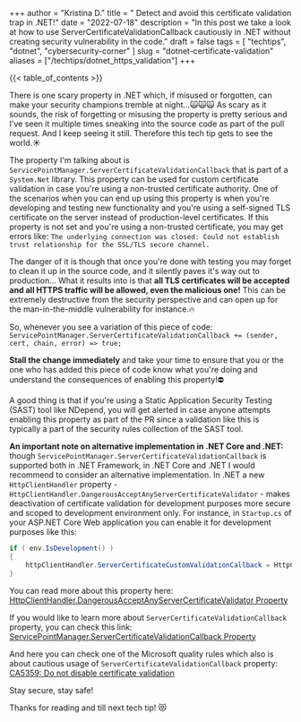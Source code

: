 +++
author = "Kristina D."
title = " Detect and avoid this certificate validation trap in .NET!"
date = "2022-07-18"
description = "In this post we take a look at how to use ServerCertificateValidationCallback cautiously in .NET without creating security vulnerability in the code."
draft = false
tags = [
    "techtips",
    "dotnet",
    "cybersecurity-corner"
]
slug = "dotnet-certificate-validation"
aliases = ["/techtips/dotnet_https_validation"]
+++

{{< table_of_contents >}}

There is one scary property in .NET which, if misused or forgotten, can make your security champions tremble at night...🙀🙀🙀 As scary as it sounds, the risk of forgetting or misusing the property is pretty serious and I\'ve seen it multiple times sneaking into the source code as part of the pull request. And I keep seeing it still. Therefore this tech tip gets to see the world.☀️

The property I\'m talking about is ```ServicePointManager.ServerCertificateValidationCallback``` that is part of a ```System.Net``` library. This property can be used for custom certificate validation in case you\'re using a non-trusted certificate authority. One of the scenarios when you can end up using this property is when you\'re developing and testing new functionality and you\'re using a self-signed TLS certificate on the server instead of production-level certificates. If this property is not set and you\'re using a non-trusted certificate, you may get errors like: ```The underlying connection was closed: Could not establish trust relationship for the SSL/TLS secure channel.```

The danger of it is though that once you\'re done with testing you may forget to clean it up in the source code, and it silently paves it\'s way out to production... What it results into is that **all TLS certificates will be accepted and all HTTPS traffic will be allowed, even the malicious one!** This can be extremely destructive from the security perspective and can open up for the man-in-the-middle vulnerability for instance.🔥

So, whenever you see a variation of this piece of code: ```ServicePointManager.ServerCertificateValidationCallback += (sender, cert, chain, error) => true;```

**Stall the change immediately** and take your time to ensure that you or the one who has added this piece of code know what you\'re doing and understand the consequences of enabling this property!⛔️

A good thing is that if you\'re using a Static Application Security Testing (SAST) tool like NDepend, you will get alerted in case anyone attempts enabling this property as part of the PR since a validation like this is typically a part of the security rules collection of the SAST tool.

**An important note on alternative implementation in .NET Core and .NET:** though ```ServicePointManager.ServerCertificateValidationCallback``` is supported both in .NET Framework, in .NET Core and .NET I would recommend to consider an alternative implementation. In .NET a new ```HttpClientHandler``` property - ```HttpClientHandler.DangerousAcceptAnyServerCertificateValidator``` - makes deactivation of certificate validation for development purposes more secure and scoped to development environment only. For instance, in ```Startup.cs``` of your ASP.NET Core Web application you can enable it for development purposes like this:

``` csharp
if ( env.IsDevelopment() )
{
    httpClientHandler.ServerCertificateCustomValidationCallback = HttpClientHandler.DangerousAcceptAnyServerCertificateValidator;
}
```

You can read more about this property here: [HttpClientHandler.DangerousAcceptAnyServerCertificateValidator Property](https://docs.microsoft.com/en-us/dotnet/api/system.net.http.httpclienthandler.dangerousacceptanyservercertificatevalidator?view=net-6.0)

If you would like to learn more about ```ServerCertificateValidationCallback``` property, you can check this link: [ServicePointManager.ServerCertificateValidationCallback Property](https://docs.microsoft.com/en-us/dotnet/api/system.net.servicepointmanager.servercertificatevalidationcallback?view=net-6.0)

And here you can check one of the Microsoft quality rules which also is about cautious usage of ```ServerCertificateValidationCallback``` property: [CA5359: Do not disable certificate validation](https://docs.microsoft.com/en-us/dotnet/fundamentals/code-analysis/quality-rules/ca5359)

Stay secure, stay safe!

Thanks for reading and till next tech tip! 😻
